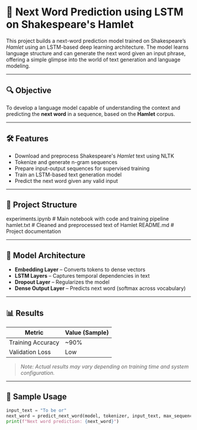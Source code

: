 # 📜 Next Word Prediction using LSTM on Shakespeare's Hamlet

This project builds a next-word prediction model trained on Shakespeare’s *Hamlet* using an LSTM-based deep learning architecture. The model learns language structure and can generate the next word given an input phrase, offering a simple glimpse into the world of text generation and language modeling.

---

## 🔍 Objective

To develop a language model capable of understanding the context and predicting the **next word** in a sequence, based on the **Hamlet** corpus.

---

## 🛠️ Features

- Download and preprocess Shakespeare's *Hamlet* text using NLTK
- Tokenize and generate n-gram sequences
- Prepare input-output sequences for supervised training
- Train an LSTM-based text generation model
- Predict the next word given any valid input

---

## 📁 Project Structure

experiments.ipynb # Main notebook with code and training pipeline
hamlet.txt # Cleaned and preprocessed text of Hamlet
README.md # Project documentation



---

## 🧠 Model Architecture

- **Embedding Layer** – Converts tokens to dense vectors
- **LSTM Layers** – Captures temporal dependencies in text
- **Dropout Layer** – Regularizes the model
- **Dense Output Layer** – Predicts next word (softmax across vocabulary)

---

## 📊 Results

| Metric            | Value (Sample) |
|-------------------|----------------|
| Training Accuracy | ~90%           |
| Validation Loss   | Low            |

> _Note: Actual results may vary depending on training time and system configuration._

---

## 🧪 Sample Usage

```python
input_text = "To be or"
next_word = predict_next_word(model, tokenizer, input_text, max_sequence_len)
print(f"Next word prediction: {next_word}")
